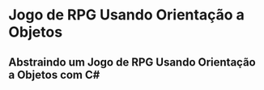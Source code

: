 # Jogo de RPG Usando Orientação a Objetos
## Abstraindo um Jogo de RPG Usando Orientação a Objetos com C#
